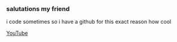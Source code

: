 ### salutations my friend

i code sometimes so i have a github for this exact reason how cool

[YouTube](https://www.youtube.com/channel/UC_qqKp8Trr26BmCbtQQBz5w)


